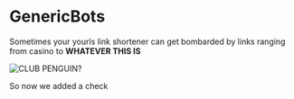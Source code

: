 # GenericBots
Sometimes your yourls link shortener can get bombarded by links ranging from casino to **WHATEVER THIS IS**

![CLUB PENGUIN?](https://media.discordapp.net/attachments/1088851289087148122/1134018838422368316/IMG_3213.png?width=1222&height=707)

So now we added a check
